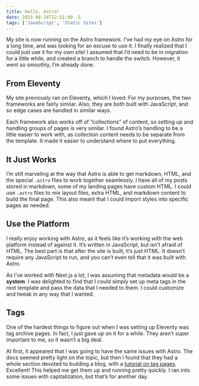 ```yaml
---
title: Hello, Astro!
date: 2025-08-24T12:51:00 -5
tags: ['JavaScript', 'Static Sites']
---
```

My site is now running on the Astro framework. I’ve had my eye on Astro for a long time, and was looking for an excuse to use it. I finally realized that I could just use it for my own site! I assumed that I’d need to be in migration for a little while, and created a branch to handle the switch. However, it went so smoothly, I’m already done.

## From Eleventy
My site previously ran on Eleventy, which I loved. For my purposes, the two frameworks are fairly similar. Also, they are both built with JavaScript, and so edge cases are handled in similar ways.

Each framework also works off of “collections” of content, so setting up and handling groups of pages is very similar. I found Astro’s handling to be a little easier to work with, as collection content needs to be separate from the template. It made it easier to understand where to put everything.

## It Just Works
I’m still marveling at the way that Astro is able to get markdown, HTML, and the special `.astro` files to work together seamlessly. I have all of my posts stored in markdown, some of my landing pages have custom HTML. I could use `.astro` files to mix layout files, extra HTML, and markdown content to build the final page. This also meant that I could import styles into specific pages as needed.

## Use the Platform
I really enjoy working with Astro, as it feels like it’s working *with* the web platform instead of against it. It’s written in JavaScript, but isn’t afraid of HTML. The best part is that after the site is built, it’s just HTML. It doesn’t require any JavaScript to run, and you can’t even tell that it was built with Astro.

As I’ve worked with Next.js a lot, I was assuming that metadata would be a **system**. I was delighted to find that I could simply set up meta tags in the root template and pass the data that I needed to them. I could customize and tweak in any way that I wanted.

## Tags
One of the hardest things to figure out when I was setting up Eleventy was tag archive pages. In fact, I just gave up on it for a while. They aren’t super important to me, so it wasn’t a big deal.

At first, it appeared that I was going to have the same issues with Astro. The docs seemed pretty light on the topic, but then I found that they had a whole section devoted to building a blog, with a [tutorial on tag pages](https://docs.astro.build/en/tutorial/5-astro-api/2/). Excellent! This helped me get them up and running pretty quickly. I ran into some issues with capitalization, but that’s for another day.